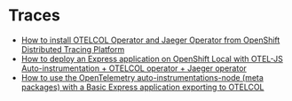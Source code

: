 # Traces

* [How to install OTELCOL Operator and Jaeger Operator from OpenShift Distributed Tracing Platform](./01/README.md)
* [How to deploy an Express application on OpenShift Local with OTEL-JS Auto-instrumentation + OTELCOL operator + Jaeger operator](./02/README.md)
* [How to use the OpenTelemetry auto-instrumentations-node (meta packages) with a Basic Express application exporting to OTELCOL](./03/README.md)